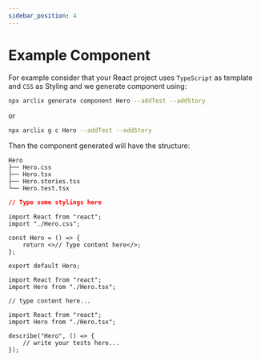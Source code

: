```yaml
---
sidebar_position: 4
---
```


# Example Component

For example consider that your React project uses `TypeScript` as template and `CSS` as Styling and we generate component using:

```bash
npx arclix generate component Hero --addTest --addStory
```

or

```bash
npx arclix g c Hero --addTest --addStory
```

Then the component generated will have the structure:

```
Hero
├── Hero.css
├── Hero.tsx
├── Hero.stories.tsx
└── Hero.test.tsx
```

```css title="Hero.css"
// Type some stylings here
```

```tsx title="Hero.tsx"
import React from "react";
import "./Hero.css";

const Hero = () => {
    return <>// Type content here</>;
};

export default Hero;
```

```tsx title="Hero.stories.tsx"
import React from "react";
import Hero from "./Hero.tsx";

// type content here...
```

```tsx title="Hero.test.tsx"
import React from "react";
import Hero from "./Hero.tsx";

describe("Hero", () => {
    // write your tests here...
});
```

